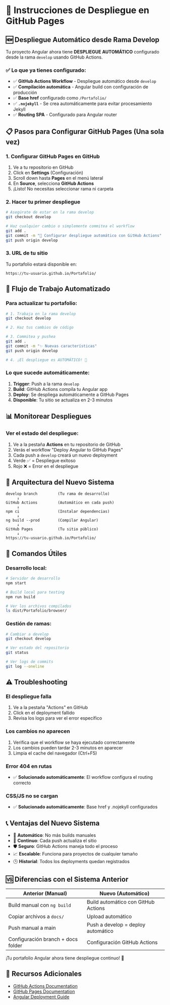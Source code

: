 # 🚀 Instrucciones de Despliegue en GitHub Pages

## 🆕 Despliegue Automático desde Rama Develop

Tu proyecto Angular ahora tiene **DESPLIEGUE AUTOMÁTICO** configurado desde la rama `develop` usando GitHub Actions.

### ✅ Lo que ya tienes configurado:

- ✅ **GitHub Actions Workflow** - Despliegue automático desde `develop`
- ✅ **Compilación automática** - Angular build con configuración de producción
- ✅ **Base href** configurado como `/Portafolio/`
- ✅ **`.nojekyll`** - Se crea automáticamente para evitar procesamiento Jekyll
- ✅ **Routing SPA** - Configurado para Angular router

## 📋 Pasos para Configurar GitHub Pages (Una sola vez)

### 1. **Configurar GitHub Pages en GitHub**
1. Ve a tu repositorio en GitHub
2. Click en **Settings** (Configuración)
3. Scroll down hasta **Pages** en el menú lateral
4. En **Source**, selecciona **GitHub Actions**
5. ¡Listo! No necesitas seleccionar rama ni carpeta

### 2. **Hacer tu primer despliegue**
```bash
# Asegúrate de estar en la rama develop
git checkout develop

# Haz cualquier cambio o simplemente commitea el workflow
git add .
git commit -m "🚀 Configurar despliegue automático con GitHub Actions"
git push origin develop
```

### 3. **URL de tu sitio**
Tu portafolio estará disponible en:
```
https://tu-usuario.github.io/Portafolio/
```

## 🔄 Flujo de Trabajo Automatizado

### Para actualizar tu portafolio:
```bash
# 1. Trabaja en la rama develop
git checkout develop

# 2. Haz tus cambios de código

# 3. Commitea y pushea
git add .
git commit -m "✨ Nuevas características"
git push origin develop

# 4. ¡El despliegue es AUTOMÁTICO! 🎉
```

### Lo que sucede automáticamente:
1. **Trigger**: Push a la rama `develop`
2. **Build**: GitHub Actions compila tu Angular app
3. **Deploy**: Se despliega automáticamente a GitHub Pages
4. **Disponible**: Tu sitio se actualiza en 2-3 minutos

## 📊 Monitorear Despliegues

### Ver el estado del despliegue:
1. Ve a la pestaña **Actions** en tu repositorio de GitHub
2. Verás el workflow "Deploy Angular to GitHub Pages"
3. Cada push a `develop` creará un nuevo deployment
4. Verde ✅ = Despliegue exitoso
5. Rojo ❌ = Error en el despliegue

## 🎯 Arquitectura del Nuevo Sistema

```
develop branch         (Tu rama de desarrollo)
     ↓
GitHub Actions         (Automático en cada push)
     ↓
npm ci                 (Instalar dependencias)
     ↓
ng build --prod        (Compilar Angular)
     ↓
GitHub Pages           (Tu sitio público)
     ↓
https://tu-usuario.github.io/Portafolio/
```

## 🔧 Comandos Útiles

### Desarrollo local:
```bash
# Servidor de desarrollo
npm start

# Build local para testing
npm run build

# Ver los archivos compilados
ls dist/Portafolio/browser/
```

### Gestión de ramas:
```bash
# Cambiar a develop
git checkout develop

# Ver estado del repositorio
git status

# Ver logs de commits
git log --oneline
```

## ⚠️ Troubleshooting

### **El despliegue falla**
1. Ve a la pestaña "Actions" en GitHub
2. Click en el deployment fallido
3. Revisa los logs para ver el error específico

### **Los cambios no aparecen**
1. Verifica que el workflow se haya ejecutado correctamente
2. Los cambios pueden tardar 2-3 minutos en aparecer
3. Limpia el cache del navegador (Ctrl+F5)

### **Error 404 en rutas**
- ✅ **Solucionado automáticamente**: El workflow configura el routing correcto

### **CSS/JS no se cargan**
- ✅ **Solucionado automáticamente**: Base href y .nojekyll configurados

## 📞 Ventajas del Nuevo Sistema

- 🚀 **Automático**: No más builds manuales
- 🔄 **Continuo**: Cada push actualiza el sitio
- 🛡️ **Seguro**: GitHub Actions maneja todo el proceso
- 📈 **Escalable**: Funciona para proyectos de cualquier tamaño
- 🕒 **Historial**: Todos los deployments quedan registrados

## 🆚 Diferencias con el Sistema Anterior

| Anterior (Manual) | Nuevo (Automático) |
|------------------|-------------------|
| Build manual con `ng build` | Build automático con GitHub Actions |
| Copiar archivos a `docs/` | Upload automático |
| Push manual a main | Push a develop = deploy automático |
| Configuración branch + docs folder | Configuración GitHub Actions |

¡Tu portafolio Angular ahora tiene despliegue continuo! 🎉

## 🔗 Recursos Adicionales

- [GitHub Actions Documentation](https://docs.github.com/es/actions)
- [GitHub Pages Documentation](https://docs.github.com/es/pages)
- [Angular Deployment Guide](https://angular.io/guide/deployment) 